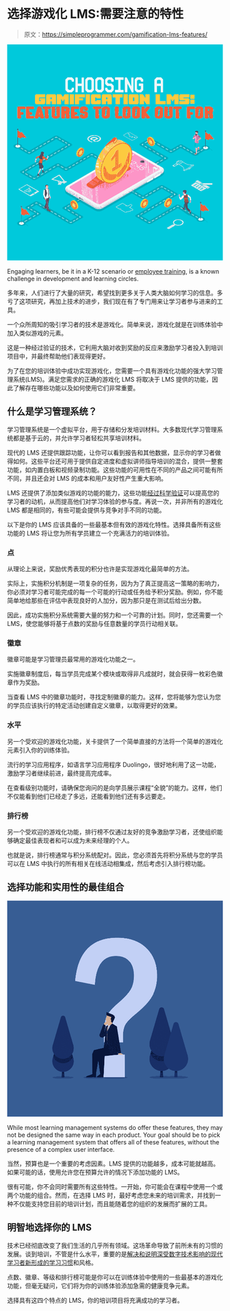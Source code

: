 # 选择游戏化 LMS:需要注意的特性

> 原文：<https://simpleprogrammer.com/gamification-lms-features/>

![gamification LMS](img/d7502ffdcf6c422503ca17e93f099f6b.png)

Engaging learners, be it in a K-12 scenario or [employee training](https://simpleprogrammer.com/workplace-learning-culture/), is a known challenge in development and learning circles.

多年来，人们进行了大量的研究，希望找到更多关于人类大脑如何学习的信息。多亏了这项研究，再加上技术的进步，我们现在有了专门用来让学习者参与进来的工具。

一个众所周知的吸引学习者的技术是游戏化。简单来说，游戏化就是在训练体验中加入类似游戏的元素。

这是一种经过验证的技术，它利用大脑对收到奖励的反应来激励学习者投入到培训项目中，并最终帮助他们表现得更好。

为了在您的培训体验中成功实现游戏化，您需要一个具有游戏化功能的强大学习管理系统(LMS)。满足您需求的正确的游戏化 LMS 将取决于 LMS 提供的功能，因此了解存在哪些功能以及如何使用它们非常重要。

## 什么是学习管理系统？

学习管理系统是一个虚拟平台，用于存储和分发培训材料。大多数现代学习管理系统都是基于云的，并允许学习者轻松共享培训材料。

现代的 LMS 还提供跟踪功能，让你可以看到报告和其他数据，显示你的学习者做得如何。这些平台还可用于提供自定进度和虚拟讲师指导培训的混合，提供一整套功能，如内置白板和视频录制功能。这些功能的可用性在不同的产品之间可能有所不同，并且还会对 LMS 的成本和用户友好性产生重大影响。

LMS 还提供了添加类似游戏的功能的能力，这些功能[经过科学验证](https://wistia.com/learn/marketing/the-science-behind-gamification)可以提高您的学习者的动机，从而提高他们对学习体验的参与度。再说一次，并非所有的游戏化 LMS 都是相同的，有些可能会提供与竞争对手不同的功能。

以下是你的 LMS 应该具备的一些最基本但有效的游戏化特性。选择具备所有这些功能的 LMS 将让您为所有学员建立一个充满活力的培训体验。

### 点

从理论上来说，奖励优秀表现的积分也许是实现游戏化最简单的方法。

实际上，实施积分机制是一项复杂的任务，因为为了真正提高这一策略的影响力，你必须对学习者可能完成的每一个可能的行动或任务给予积分奖励。例如，你不能简单地给那些在评估中表现良好的人加分，因为那只是在测试后给出分数。

因此，成功实施积分系统需要大量的努力和一个可靠的计划。同时，您还需要一个 LMS，使您能够将基于点数的奖励与任意数量的学员行动相关联。

### 徽章

徽章可能是学习管理员最常用的游戏化功能之一。

实施徽章制度后，每当学员完成某个模块或取得非凡成就时，就会获得一枚彩色徽章作为奖励。

当查看 LMS 中的徽章功能时，寻找定制徽章的能力。这样，您将能够为您认为您的学员应该执行的特定活动创建自定义徽章，以取得更好的效果。

### 水平

另一个受欢迎的游戏化功能，关卡提供了一个简单直接的方法将一个简单的游戏化元素引入你的训练体验。

流行的学习应用程序，如语言学习应用程序 Duolingo，很好地利用了这一功能，激励学习者继续前进，最终提高完成率。

在查看级别功能时，请确保您询问的是向学员展示课程“全貌”的能力。这样，他们不仅能看到他们已经走了多远，还能看到他们还有多远要走。

### 排行榜

另一个受欢迎的游戏化功能，排行榜不仅通过友好的竞争激励学习者，还使组织能够确定最佳表现者和可以成为未来经理的个人。

也就是说，排行榜通常与积分系统配对。因此，您必须首先将积分系统与您的学员可以在 LMS 中执行的所有相关在线活动相集成，然后考虑引入排行榜功能。

## 选择功能和实用性的最佳组合

![gamification LMS](img/845be1d23fc03ac4fe4e28f4a9a6e268.png)

While most learning management systems do offer these features, they may not be designed the same way in each product. Your goal should be to pick a learning management system that offers all of these features, without the presence of a complex user interface.

当然，预算也是一个重要的考虑因素。LMS 提供的功能越多，成本可能就越高。如果可能的话，使用允许您在预算允许的情况下添加功能的 LMS。

很有可能，你不会同时需要所有这些特性。一开始，你可能会在课程中使用一个或两个功能的组合。然而，在选择 LMS 时，最好考虑您未来的培训需求，并找到一种不仅能支持您目前的培训计划，而且能随着您的组织的发展而扩展的工具。

## 明智地选择你的 LMS

技术已经彻底改变了我们生活的几乎所有领域。这场革命导致了前所未有的习惯的发展。谈到培训，不管是什么水平，重要的是[解决和说明深受数字技术影响的现代学习者新形成的学习习惯](https://simpleprogrammer.com/test-driven-learning/)和风格。

点数、徽章、等级和排行榜可能是你可以在训练体验中使用的一些最基本的游戏化功能，但毫无疑问，它们将为你的训练体验添加急需的健康竞争元素。

选择具有这四个特点的 LMS，你的培训项目将充满成功的学习者。
